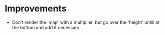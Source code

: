 # Improvements
- Don't render the 'map' with a multiplier, but go over the 'height' untill at the bottom and add if necessary